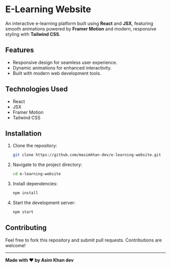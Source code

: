 

# E-Learning Website

An interactive e-learning platform built using **React** and **JSX**, featuring smooth animations powered by **Framer Motion** and modern, responsive styling with **Tailwind CSS**.

## Features
- Responsive design for seamless user experience.
- Dynamic animations for enhanced interactivity.
- Built with modern web development tools.

## Technologies Used
- React
- JSX
- Framer Motion
- Tailwind CSS

## Installation
1. Clone the repository:
   ```bash
   git clone https://github.com/masimkhan-dev/e-learning-website.git
   ```
2. Navigate to the project directory:
   ```bash
   cd e-learning-website
   ```
3. Install dependencies:
   ```bash
   npm install
   ```
4. Start the development server:
   ```bash
   npm start
   ```

## Contributing
Feel free to fork this repository and submit pull requests. Contributions are welcome!

---

**Made with ❤️ by Asim Khan dev**
```
